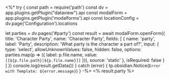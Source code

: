 <%*
try {
  const path = require('path')
  const dv = app.plugins.getPlugin("dataview").api
  const modalForm = app.plugins.getPlugin('modalforms').api
  const locationConfig = dv.page('Configuration').locations

  let parties = dv.pages('#party')
  const result = await modalForm.openForm({
    title: 'Character Party',
    name: 'Character Party',
    fields: [
      {
        name: 'party',
        label: 'Party',
        description: 'What party is the character a part of?',
        input: {
          type: 'select',
          allowUnknownValues: false,
          hidden: false,
          options: parties.map(p => ({
            label: p.file.name,
            value: `[[${p.file.path}|${p.file.name}]]`
          })),
          source: 'static'
        },
        isRequired: false
      }
    ]
  })
  console.log(result.getData())
} catch (error) {
  tp.obsidian.Notice(`Error with Template: ${error.message}`)
}
-%>
<% result.party %>